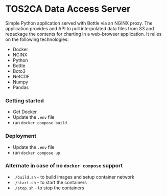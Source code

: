 # TOS2CA Data Access Server

Simple Python application served with Bottle via an NGINX proxy. The application provides and API to pull interpolated data files from S3 and repackage the contents for charting in a web-browser application. It relies on the following technologies:

- Docker
- NGINX
- Python
- Bottle
- Boto3
- NetCDF
- Numpy
- Pandas

### Getting started

- Get Docker
- Update the `.env` file
- run `docker compose build`

### Deployment

- Update the `.env` file
- run `docker compose up`

### Alternate in case of no `docker compose` support

 - `./build.sh` - to build images and setup container network
 - `./start.sh` - to start the containers
 - `./stop.sh` - to stop the containers
